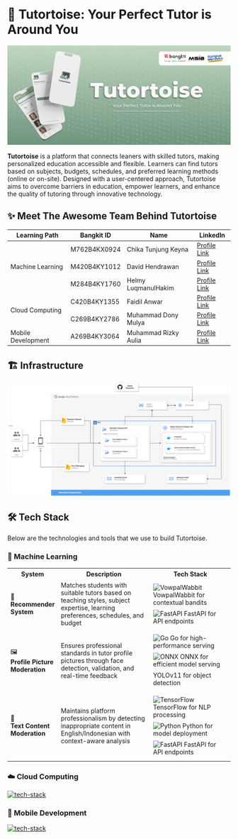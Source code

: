 # 🐢 Tutortoise: Your Perfect Tutor is Around You

![Banner](banner.png)

**Tutortoise** is a platform that connects leaners with skilled tutors, making personalized education accessible and flexible. Learners can find tutors based on subjects, budgets, schedules, and preferred learning methods (online or on-site). Designed with a user-centered approach, Tutortoise aims to overcome barriers in education, empower learners, and enhance the quality of tutoring through innovative technology.

## ✨ Meet The Awesome Team Behind Tutortoise

<table>
  <thead>
    <tr>
      <th>Learning Path</th>
      <th>Bangkit ID</th>
      <th>Name</th>
      <th>LinkedIn</th>
    </tr>
  </thead>
  <tbody>
    <tr>
      <td rowspan="3">Machine Learning</td>
      <td>M762B4KX0924</td>
      <td>Chika Tunjung Keyna</td>
      <td><a href="https://www.linkedin.com/in/chikatunjungkeyna/">Profile Link</a></td>
    </tr>
    <tr>
      <td>M420B4KY1012</td>
      <td>David Hendrawan</td>
      <td><a href="https://www.linkedin.com/in/davidhendrawan/">Profile Link</a></td>
    </tr>
    <tr>
      <td>M284B4KY1760</td>
      <td>Helmy LuqmanulHakim</td>
      <td><a href="https://www.linkedin.com/in/helmyl/">Profile Link</a></td>
    </tr>
    <tr>
      <td rowspan="2">Cloud Computing</td>
      <td>C420B4KY1355</td>
      <td>Faidil Anwar</td>
      <td><a href="https://www.linkedin.com/in/faidil">Profile Link</a></td>
    </tr>
    <tr>
      <td>C269B4KY2786</td>
      <td>Muhammad Dony Mulya</td>
      <td><a href="https://www.linkedin.com/in/mdonym/">Profile Link</a></td>
    </tr>
    <tr>
      <td>Mobile Development</td>
      <td>A269B4KY3064</td>
      <td>Muhammad Rizky Aulia</td>
      <td><a href="https://www.linkedin.com/in/muhammad-rizky-aulia-bb6bb12b0/">Profile Link</a></td>
    </tr>
  </tbody>
</table>

## 🏗️ Infrastructure

![Infrastructure Diagram](./infra.jpg)

## 🛠️ Tech Stack

Below are the technologies and tools that we use to build Tutortoise.

### 🤖 Machine Learning

<table>
  <tr>
    <th width="15%">System</th>
    <th width="45%">Description</th>
    <th width="40%">Tech Stack</th>
  </tr>
  <tr>
    <td>🎯<br><b>Recommender<br>System</b></td>
    <td>Matches students with suitable tutors based on teaching styles, subject expertise, learning preferences, schedules, and budget</td>
    <td>
      <div style="margin: 8px 0;">
        <img src="https://avatars.githubusercontent.com/u/43754238?s=400&v=4" width="24" alt="VowpalWabbit">
        VowpalWabbit for contextual bandits
      </div>
      <div style="margin: 8px 0;">
        <img src="https://skillicons.dev/icons?i=fastapi" width="24" alt="FastAPI">
        FastAPI for API endpoints
      </div>
    </td>
  </tr>
  <tr>
    <td>🖼️<br><b>Profile Picture<br>Moderation</b></td>
    <td>Ensures professional standards in tutor profile pictures through face detection, validation, and real-time feedback</td>
    <td>
      <div style="margin: 8px 0;">
        <img src="https://skillicons.dev/icons?i=go" width="24" alt="Go">
        Go for high-performance serving
      </div>
      <div style="margin: 8px 0;">
        <img src="https://avatars.githubusercontent.com/u/31675368?s=400&v=4" width="24" alt="ONNX">
        ONNX for efficient model serving
      </div>
      <div style="margin: 8px 0;">
        YOLOv11 for object detection
      </div>
    </td>
  </tr>
  <tr>
    <td>📝<br><b>Text Content<br>Moderation</b></td>
    <td>Maintains platform professionalism by detecting inappropriate content in English/Indonesian with context-aware analysis</td>
    <td>
      <div style="margin: 8px 0;">
        <img src="https://skillicons.dev/icons?i=tensorflow" width="24" alt="TensorFlow">
        TensorFlow for NLP processing
      </div>
      <div style="margin: 8px 0;">
        <img src="https://skillicons.dev/icons?i=py" width="24" alt="Python">
        Python for model deployment
      </div>
      <div style="margin: 8px 0;">
        <img src="https://skillicons.dev/icons?i=fastapi" width="24" alt="FastAPI">
        FastAPI for API endpoints
      </div>
    </td>
  </tr>
</table>

### ☁️ Cloud Computing

[![tech-stack](https://skillicons.dev/icons?i=gcp,ts,bun,express,postgres,firebase,docker,terraform,githubactions)](https://skillicons.dev)

### 📱 Mobile Development

[![tech-stack](https://skillicons.dev/icons?i=androidstudio,kotlin,figma)](https://skillicons.dev)